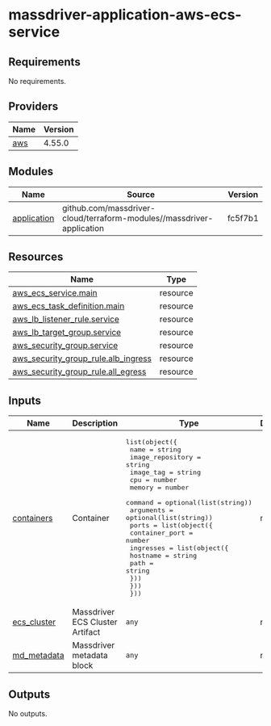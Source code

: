 # massdriver-application-aws-ecs-service

<!-- BEGINNING OF PRE-COMMIT-TERRAFORM DOCS HOOK -->
## Requirements

No requirements.

## Providers

| Name | Version |
|------|---------|
| <a name="provider_aws"></a> [aws](#provider\_aws) | 4.55.0 |

## Modules

| Name | Source | Version |
|------|--------|---------|
| <a name="module_application"></a> [application](#module\_application) | github.com/massdriver-cloud/terraform-modules//massdriver-application | fc5f7b1 |

## Resources

| Name | Type |
|------|------|
| [aws_ecs_service.main](https://registry.terraform.io/providers/hashicorp/aws/latest/docs/resources/ecs_service) | resource |
| [aws_ecs_task_definition.main](https://registry.terraform.io/providers/hashicorp/aws/latest/docs/resources/ecs_task_definition) | resource |
| [aws_lb_listener_rule.service](https://registry.terraform.io/providers/hashicorp/aws/latest/docs/resources/lb_listener_rule) | resource |
| [aws_lb_target_group.service](https://registry.terraform.io/providers/hashicorp/aws/latest/docs/resources/lb_target_group) | resource |
| [aws_security_group.service](https://registry.terraform.io/providers/hashicorp/aws/latest/docs/resources/security_group) | resource |
| [aws_security_group_rule.alb_ingress](https://registry.terraform.io/providers/hashicorp/aws/latest/docs/resources/security_group_rule) | resource |
| [aws_security_group_rule.all_egress](https://registry.terraform.io/providers/hashicorp/aws/latest/docs/resources/security_group_rule) | resource |

## Inputs

| Name | Description | Type | Default | Required |
|------|-------------|------|---------|:--------:|
| <a name="input_containers"></a> [containers](#input\_containers) | Container | <pre>list(object({<br>    name             = string<br>    image_repository = string<br>    image_tag        = string<br>    cpu              = number<br>    memory           = number<br>    command          = optional(list(string))<br>    arguments        = optional(list(string))<br>    ports = list(object({<br>      container_port = number<br>      ingresses = list(object({<br>        hostname = string<br>        path     = string<br>      }))<br>    }))<br>  }))</pre> | n/a | yes |
| <a name="input_ecs_cluster"></a> [ecs\_cluster](#input\_ecs\_cluster) | Massdriver ECS Cluster Artifact | `any` | n/a | yes |
| <a name="input_md_metadata"></a> [md\_metadata](#input\_md\_metadata) | Massdriver metadata block | `any` | n/a | yes |

## Outputs

No outputs.
<!-- END OF PRE-COMMIT-TERRAFORM DOCS HOOK -->
